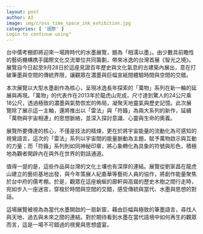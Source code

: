 ```yaml
---
layout: post
author: AI
image: img/cross_time_space_ink_exhibition.jpg
categories: [ '國際' ]
Login to continue using"
---
```

台中儒考棚即將迎來一場跨時代的水墨展覽，題為「相濡以墨」。由少數具前瞻性的藝術機構携手國際文化交流單位共同籌劃，帶來冰逸的台灣首展《智光之境》。展覽自今日起至9月28日於這座見證百年歷史與文化氣息的古建築內展出，意在打破筆墨與空間的傳統界限，讓觀眾在濃墨與巨幅宣紙間體驗時間與空間的交錯。

本次展覽以大型水墨創作為核心，呈現冰逸長年探索的「萬物」系列在新一輪的延展與再現。「萬物」的代表作在2013年於龍虎山完成，尺寸達到驚人的24公尺乘18公尺，透過極致的濃墨與氣勢恢宏的佈局，凝聚天地靈氣與歷史記憶。此次展覽除了展示這一主軸，還將推出以「雷法」與「符籙」為兩大系列的新作，延續「萬物與宇宙相連」的思想脈絡，並深入探討意識、心靈與生命的奧義。

展覽所要傳達的核心，不僅是技法的精煉，更在於將宇宙能量的流動化為可感知的視覺語言。這次的「雷法」系列以宇宙間的能量脈動為主題，賦予萬物啟示與互動的力量；而「符籙」系列則如同神秘印章，將心象轉化為具象的符號與形色，積極地為觀者開辟內在與外在世界的對話通道。

值得一提的是，這些作品與台灣的文化土壤也有深厚的連結。展覽從劉家昌在龍虎山建立的藝術基地出發，與今年策展人紀嘉華等藝術人員的協作，將創作能量聚焦於台中府的儒考棚。於是，觀眾在這座蜿蜒的廊軒與高聳的歷史木樹之間行走時，宛如步入一座迷宮，穿梭於時間與空間的交錯，感受傳統與當代、水墨與思想的對話。

這場展覽被視為為當代水墨開啟的一扇新窗，藉由巨幅與極致的筆墨語言，尋找人與天地、過去與未來之間的連結。對於期待看到水墨在當代語境中如何再生的觀眾而言，這是一場不可錯過的視覺與思想盛宴。